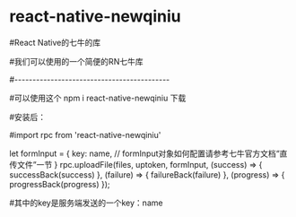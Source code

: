 # react-native-newqiniu
#React Native的七牛的库

#我们可以使用的一个简便的RN七牛库

#-------------------------------------------

#可以使用这个 npm i react-native-newqiniu 下载

#安装后：

#import rpc from 'react-native-newqiniu'

 let formInput = {
       key: name,
       // formInput对象如何配置请参考七牛官方文档“直传文件”一节
   }
   rpc.uploadFile(files, uptoken, formInput, (success) => { successBack(success) }, 
  (failure) => { failureBack(failure) }, (progress) => { progressBack(progress) });
    

#其中的key是服务端发送的一个key：name
